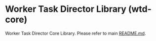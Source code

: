 # Worker Task Director Library (wtd-core)

Worker Task Director Core Library. Please refer to main [README.md](../../README.md).
